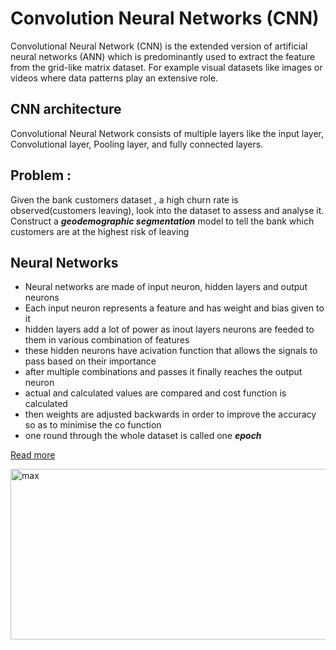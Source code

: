 # Convolution Neural Networks (CNN)
Convolutional Neural Network (CNN) is the extended version of artificial neural networks (ANN) which is predominantly used to extract the feature from the grid-like matrix dataset. For example visual datasets like images or videos where data patterns play an extensive role.

## CNN architecture
Convolutional Neural Network consists of multiple layers like the input layer, Convolutional layer, Pooling layer, and fully connected layers. 
## Problem : 
Given the bank customers dataset , a high churn rate is observed(customers leaving), look into the dataset to assess and analyse it.
Construct a **_geodemographic segmentation_** model to tell the bank which customers are at the highest risk of leaving


  ## Neural Networks
  * Neural networks are made of input neuron, hidden layers and output neurons
  * Each input neuron represents a feature and has weight and bias given to it
  * hidden layers add a lot of power as inout layers neurons are feeded to them in various combination of features
  * these hidden neurons have acivation function that allows the signals to pass based on their importance
  * after multiple combinations and passes it finally reaches the output neuron
  * actual and calculated values are compared and cost function is calculated
  * then weights are adjusted backwards in order to improve the accuracy so as to minimise the co function
  * one round through the whole dataset is called one **_epoch_**

  [Read more](https://www.geeksforgeeks.org/introduction-convolution-neural-network/)

  <img alt="max" height="273" src="https://media.geeksforgeeks.org/wp-content/uploads/20231218174301/max.png" srcset="https://media.geeksforgeeks.org/wp-content/uploads/20231218174301/max.png 723w,https://media.geeksforgeeks.org/wp-content/uploads/20231218174301/max-100.png 100w,https://media.geeksforgeeks.org/wp-content/uploads/20231218174301/max-200.png 200w,https://media.geeksforgeeks.org/wp-content/uploads/20231218174301/max-300.png 300w,https://media.geeksforgeeks.org/wp-content/uploads/20231218174301/max-660.png 660w" width="723">
  

